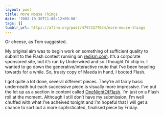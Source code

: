 ```yaml
---
layout: post
title: More Mouse Things
date: '2002-10-30T11:08:12+00:00'
tags: []
tumblr_url: https://aftnn.org/post/47973377624/more-mouse-things
---
```

<p>Or cheese, as Tom suggested.</p>
<p>My original aim was to begin work on something of sufficient quality to submit to the Flash contest running on <a href="http://www.redism.com/">redism.com</a>. It&rsquo;s a corporate sponsored site, but it&rsquo;s run by Underwired and so I thought I&rsquo;d chip in. I wanted to go down the generative/interactive route that I&rsquo;ve been heading towards for a while. So, trusty copy of Maeda in hand, I booted Flash.</p>
<p>I got quite a lot done, several different pieces. They&rsquo;re all fairly basic underneath but each successive piece is visually more impressive. I&rsquo;ve put the lot up as a section in content called <a href="/content/onenight/">OneNightOfFlash</a>. I&rsquo;m just on a Flash roll at the moment. Although I still don&rsquo;t have my submission, I&rsquo;m well chuffed with what I&rsquo;ve acheived tonight and I&rsquo;m hopeful that I will get a chance to sort out a more sophisticated, finalised piece by Friday.</p>
